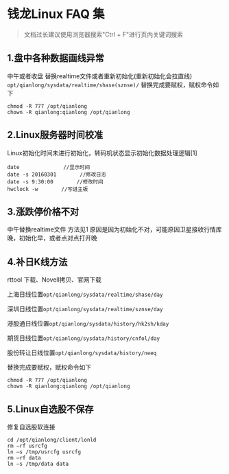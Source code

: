 # 钱龙Linux FAQ 集 

> 文档过长建议使用浏览器搜索"Ctrl + F"进行页内关键词搜索

## 1.盘中各种数据画线异常
中午或者收盘 替换realtime文件或者重新初始化(重新初始化会拉直线)
<code>opt/qianlong/sysdata/realtime/shase(sznse)/</code>
替换完成要赋权，赋权命令如下
```
chmod -R 777 /opt/qianlong 
chown -R qianlong:qianlong /opt/qianlong
```
## 2.Linux服务器时间校准
Linux初始化时间未进行初始化，转码机状态显示初始化数据处理逻辑[1]
```
date 　　　　　　　　//显示时间
date -s 20160301 　　　　//修改日志
date -s 9:30:00 　　　　//修改时间 
hwclock -w 　　　　//写进主板

```

## 3.涨跌停价格不对
中午替换realtime文件 方法见1
原因是因为初始化不对，可能原因卫星接收行情库晚，初始化早，或者点对点打开晚

## 4.补日K线方法

rttool 下载、Novell拷贝、官网下载

上海日线位置```opt/qianlong/sysdata/realtime/shase/day```

深圳日线位置```opt/qianlong/sysdata/realtime/sznse/day```

港股通日线位置```opt/qianlong/sysdata/history/hk2sh/kday```

期货日线位置```opt/qianlong/sysdata/history/cnfol/day```

股份转让日线位置```opt/qianlong/sysdata/history/neeq```

替换完成要赋权，赋权命令如下
```
chmod -R 777 /opt/qianlong 
chown -R qianlong:qianlong /opt/qianlong
```
## 5.Linux自选股不保存
修复自选股软连接
```
cd /opt/qianlong/client/lonld
rm –rf usrcfg
ln –s /tmp/usrcfg usrcfg
rm –rf data
ln –s /tmp/data data
```